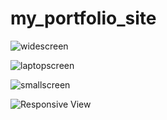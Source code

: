 # my_portfolio_site

![widescreen](https://user-images.githubusercontent.com/36009383/54302696-6645c880-458f-11e9-94f7-db45208f6f4a.jpg)

![laptopscreen](https://user-images.githubusercontent.com/36009383/54302847-aa38cd80-458f-11e9-86a6-792a5307a573.jpg)

![smallscreen](https://user-images.githubusercontent.com/36009383/54302924-d5232180-458f-11e9-86df-b1c911a5204c.jpg)

![Responsive View](https://user-images.githubusercontent.com/36009383/54302936-d9e7d580-458f-11e9-8846-5a44288cb636.JPG)
